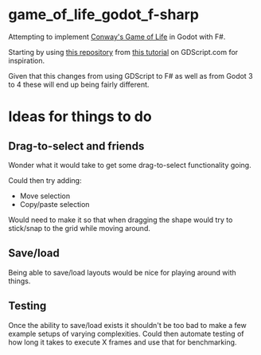 # game_of_life_godot_f-sharp

Attempting to implement [Conway's Game of Life](https://en.wikipedia.org/wiki/Conway%27s_Game_of_Life) in Godot with F#.

Starting by using [this repository](https://github.com/andrew-wilkes/godot-game-of-life/tree/main) from [this tutorial](https://gdscript.com/projects/game-of-life/) on GDScript.com for inspiration.

Given that this changes from using GDScript to F# as well as from Godot 3 to 4 these will end up being fairly different.

# Ideas for things to do

## Drag-to-select and friends

Wonder what it would take to get some drag-to-select functionality going.

Could then try adding:
* Move selection
* Copy/paste selection

Would need to make it so that when dragging the shape would try to stick/snap to the grid while moving around.

## Save/load

Being able to save/load layouts would be nice for playing around with things.

## Testing
Once the ability to save/load exists it shouldn't be too bad to make a few example setups of varying complexities. Could then automate testing of how long it takes to execute X frames and use that for benchmarking.

